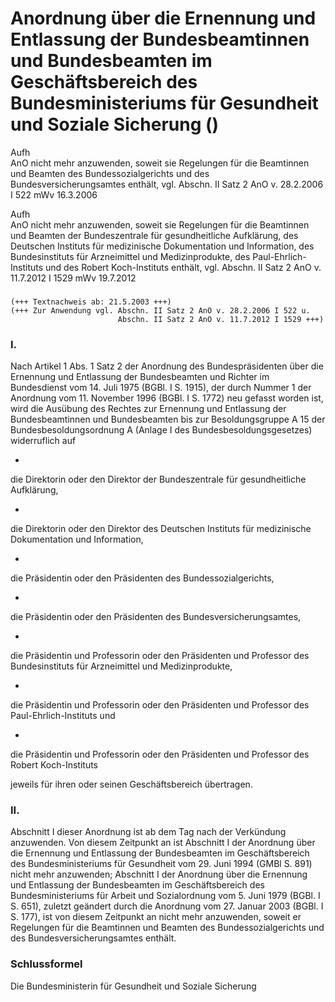 Anordnung über die Ernennung und Entlassung der Bundesbeamtinnen und Bundesbeamten im Geschäftsbereich des Bundesministeriums für Gesundheit und Soziale Sicherung ()
=====================================================================================================================================================================

Aufh  
AnO nicht mehr anzuwenden, soweit sie Regelungen für die Beamtinnen und Beamten des Bundessozialgerichts und des Bundesversicherungsamtes enthält, vgl. Abschn. II Satz 2 AnO v. 28.2.2006 I 522 mWv 16.3.2006

Aufh  
AnO nicht mehr anzuwenden, soweit sie Regelungen für die Beamtinnen und Beamten der Bundeszentrale für gesundheitliche Aufklärung, des Deutschen Instituts für medizinische Dokumentation und Information, des Bundesinstituts für Arzneimittel und Medizinprodukte, des Paul-Ehrlich-Instituts und des Robert Koch-Instituts enthält, vgl. Abschn. II Satz 2 AnO v. 11.7.2012 I 1529 mWv 19.7.2012

### 

```
(+++ Textnachweis ab: 21.5.2003 +++)
(+++ Zur Anwendung vgl. Abschn. II Satz 2 AnO v. 28.2.2006 I 522 u. 
                        Abschn. II Satz 2 AnO v. 11.7.2012 I 1529 +++)
```

### I.

Nach Artikel 1 Abs. 1 Satz 2 der Anordnung des Bundespräsidenten über die Ernennung und Entlassung der Bundesbeamten und Richter im Bundesdienst vom 14. Juli 1975 (BGBl. I S. 1915), der durch Nummer 1 der Anordnung vom 11. November 1996 (BGBl. I S. 1772) neu gefasst worden ist, wird die Ausübung des Rechtes zur Ernennung und Entlassung der Bundesbeamtinnen und Bundesbeamten bis zur Besoldungsgruppe A 15 der Bundesbesoldungsordnung A (Anlage I des Bundesbesoldungsgesetzes) widerruflich auf

-  
die Direktorin oder den Direktor der Bundeszentrale für gesundheitliche Aufklärung,

-  
die Direktorin oder den Direktor des Deutschen Instituts für medizinische Dokumentation und Information,

-  
die Präsidentin oder den Präsidenten des Bundessozialgerichts,

-  
die Präsidentin oder den Präsidenten des Bundesversicherungsamtes,

-  
die Präsidentin und Professorin oder den Präsidenten und Professor des Bundesinstituts für Arzneimittel und Medizinprodukte,

-  
die Präsidentin und Professorin oder den Präsidenten und Professor des Paul-Ehrlich-Instituts und

-  
die Präsidentin und Professorin oder den Präsidenten und Professor des Robert Koch-Instituts

jeweils für ihren oder seinen Geschäftsbereich übertragen.

### II.

Abschnitt I dieser Anordnung ist ab dem Tag nach der Verkündung anzuwenden. Von diesem Zeitpunkt an ist Abschnitt I der Anordnung über die Ernennung und Entlassung der Bundesbeamten im Geschäftsbereich des Bundesministeriums für Gesundheit vom 29. Juni 1994 (GMBl S. 891) nicht mehr anzuwenden; Abschnitt I der Anordnung über die Ernennung und Entlassung der Bundesbeamten im Geschäftsbereich des Bundesministeriums für Arbeit und Sozialordnung vom 5. Juni 1979 (BGBl. I S. 651), zuletzt geändert durch die Anordnung vom 27. Januar 2003 (BGBl. I S. 177), ist von diesem Zeitpunkt an nicht mehr anzuwenden, soweit er Regelungen für die Beamtinnen und Beamten des Bundessozialgerichts und des Bundesversicherungsamtes enthält.

### Schlussformel

Die Bundesministerin für Gesundheit und Soziale Sicherung
